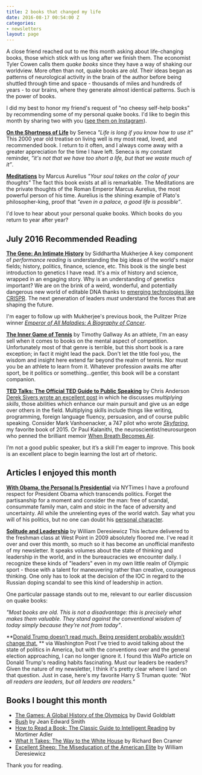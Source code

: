 ```yaml
---
title: 2 books that changed my life
date: 2016-08-17 00:54:00 Z
categories:
- newsletters
layout: page
---
```


A close friend reached out to me this month asking about life-changing books, those which stick with us long after we finish them. The economist Tyler Cowen calls them *quake books* since they have a way of shaking our worldview. More often than not, quake books are *old*. Their ideas began as patterns of neurological activity in the brain of the author before being shuttled through time and space - thousands of miles and hundreds of years - to our brains, where they generate almost identical patterns. Such is the power of books. 

I did my best to honor my friend's request of "no cheesy self-help books" by recommending some of my personal quake books. I'd like to begin this month by sharing two with you ([see them on Instagram](https://www.instagram.com/p/BIjyVlnhcPI/)).

**[On the Shortness of Life](http://www.amazon.com/dp/0143036327/?tag=tress-20)** by  Seneca
*"Life is long if you know how to use it"*
This 2000 year old treatise on living well is my most read, loved, and recommended book. I return to it often, and I always come away with a greater appreciation for the time I have left. Seneca is my constant reminder, *”it's not that we have too short a life, but that we waste much of it”*.  

**[Meditations](http://www.amazon.com/dp/0743233832/?tag=tress-20)** by Marcus Aurelius
*"Your soul takes on the color of your thoughts"*
The fact this book exists at all is remarkable. The Meditations are the private thoughts of the Roman Emperor Marcus Aurelius, the most powerful person of his time. Aurelius is the shining example of Plato's philosopher-king, proof that *"even in a palace, a good life is possible”*.

I'd love to hear about your personal quake books. Which books do you return to year after year?

## July 2016 Recommended Reading 

**[The Gene: An Intimate History](http://www.amazon.com/dp/1476733503/?tag=tress-20)** by Siddhartha Mukherjee
A key component of *performance reading* is understanding the big ideas of the world's major fields; history, politics, finance, science, etc. This book is the single best introduction to genetics I have read. It's a mix of history and science, wrapped in an engaging story. Why is an understanding of genetics important? We are on the brink of a weird, wonderful, and potentially dangerous new world of editable DNA thanks to [emerging technologies like CRISPR](http://www.wired.com/2015/07/crispr-dna-editing-2/). The next generation of leaders *must* understand the forces that are shaping the future.

I'm eager to follow up with Mukherjee's previous book, the Pulitzer Prize winner *[Emperor of All Maladies: A Biography of Cancer](http://www.amazon.com/dp/1439170916/?tag=tress-20)*.

**[The Inner Game of Tennis](http://www.amazon.com/dp/0679778314/?tag=tress-20)** by Timothy Gallway
As an athlete, I'm an easy sell when it comes to books on the mental aspect of competition. Unfortunately most of that genre is terrible, but this short book is a rare exception; in fact it might lead the pack. Don't let the title fool you, the wisdom and insight here extend far beyond the realm of tennis. Nor must you be an athlete to learn from it. Whatever profession awaits me after sport, be it politics or something...gentler, this book will be a constant companion.

**[TED Talks: The Official TED Guide to Public Speaking](http://www.amazon.com/dp/0544634497/?tag=tress-20)** by Chris Anderson
[Derek Sivers wrote an excellent post](https://sivers.org/d1r) in which he discusses *multiplying skills*, those abilities which enhance our main pursuit and give us an edge over others in the field. Multiplying skills include things like writing, programming, foreign language fluency, persuasion, and of course public speaking. Consider Mark Vanhoenacker, a 747 pilot who wrote *[Skyfaring](http://www.amazon.com/dp/0804169713/?tag=tress-20)*, my favorite book of 2015. Or Paul Kalanithi, the neuroscientist/neurosurgeon who penned the brilliant memoir [When Breath Becomes Air](http://www.amazon.com/dp/081298840X/?tag=tress-20).

I’m not a good public speaker, but it’s a skill I'm eager to improve. This book is an excellent place to begin learning the lost art of rhetoric. 

## Articles I enjoyed this month 

**[With Obama, the Personal Is Presidential](http://www.nytimes.com/2016/07/15/opinion/with-obama-the-personal-is-presidential.html)** via NYTimes
I have a profound respect for President Obama which transcends politics. Forget the partisanship for a moment and consider the man: free of scandal, consummate family man, calm and stoic in the face of adversity and uncertainty. All while the unrelenting eyes of the world watch. Say what you will of his politics, but no one can doubt his [personal character](http://www.amazon.com/dp/081299325X/?tag=tress-20).

**[Solitude and Leadership](https://theamericanscholar.org/solitude-and-leadership/)** by William Deresiewicz
This lecture delivered to the freshman class at West Point in 2009 absolutely floored me. I've read it over and over this month, so much so it has become an unofficial manifesto of my newsletter. It speaks volumes about the state of thinking and leadership in the world, and in the bureaucracies we encounter daily. I recognize these kinds of "leaders" even in my own little realm of Olympic sport - those with a talent for maneuvering rather than creative, courageous thinking. One only has to look at the decision of the IOC in regard to the Russian doping scandal to see this kind of leadership in action. 

One particular passage stands out to me, relevant to our earlier discussion on quake books:

*"Most books are old. This is not a disadvantage: this is precisely what makes them valuable. They stand against the conventional wisdom of today simply because they’re not from today"*. 

**[Donald Trump doesn’t read much. Being president probably wouldn’t change that.](https://www.washingtonpost.com/politics/donald-trump-doesnt-read-much-being-president-probably-wouldnt-change-that/2016/07/17/d2ddf2bc-4932-11e6-90a8-fb84201e0645_story.html) ** via Washington Post
I've tried to avoid talking about the state of politics in America, but with the conventions over and the general election approaching, I can no longer ignore it. I found this WaPo article on Donald Trump's reading habits fascinating. Must our leaders be readers? Given the nature of my newsletter, I think it's pretty clear where I land on that question. Just in case, here's my favorite Harry S Truman quote: *"Not all readers are leaders, but all leaders are readers."*

## Books I bought this month
- [The Games: A Global History of the Olympics](http://www.amazon.com/dp/0393292770/?tag=tress-20) by David Goldblatt
- [Bush](http://www.amazon.com/dp/1476741190/?tag=tress-20) by Jean Edward Smith
- [How to Read a Book: The Classic Guide to Intelligent Reading](http://www.amazon.com/dp/0671212095/?tag=tress-20) by Mortimer Adler
- [What It Takes: The Way to the White House](http://www.amazon.com/dp/0679746498/?tag=tress-20) by Richard Ben Cramer
- [Excellent Sheep: The Miseducation of the American Elite](http://www.amazon.com/dp/1476702721/?tag=tress-20) by William Deresiewicz

Thank you for reading. 